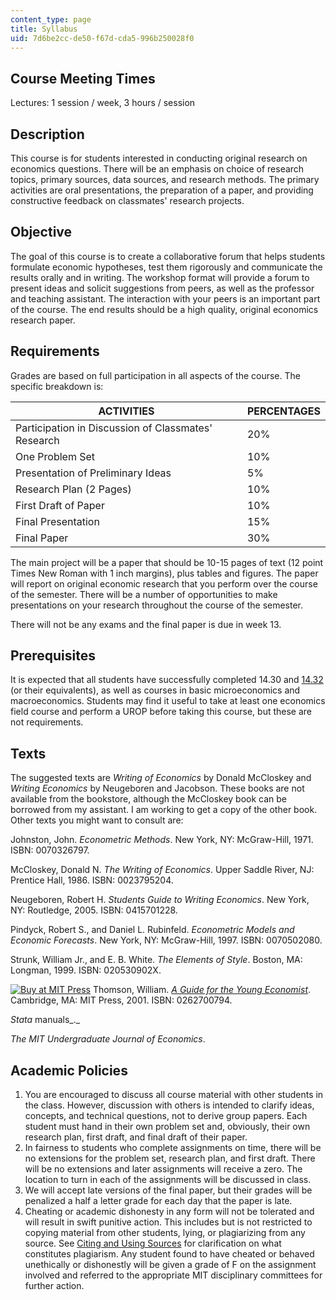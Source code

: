 ```yaml
---
content_type: page
title: Syllabus
uid: 7d6be2cc-de50-f67d-cda5-996b250028f0
---
```


Course Meeting Times
--------------------

Lectures: 1 session / week, 3 hours / session

Description
-----------

This course is for students interested in conducting original research on economics questions. There will be an emphasis on choice of research topics, primary sources, data sources, and research methods. The primary activities are oral presentations, the preparation of a paper, and providing constructive feedback on classmates' research projects.

Objective
---------

The goal of this course is to create a collaborative forum that helps students formulate economic hypotheses, test them rigorously and communicate the results orally and in writing. The workshop format will provide a forum to present ideas and solicit suggestions from peers, as well as the professor and teaching assistant. The interaction with your peers is an important part of the course. The end results should be a high quality, original economics research paper.

Requirements
------------

Grades are based on full participation in all aspects of the course. The specific breakdown is:

| ACTIVITIES | PERCENTAGES |
| --- | --- |
| Participation in Discussion of Classmates' Research | 20% |
| One Problem Set | 10% |
| Presentation of Preliminary Ideas | 5% |
| Research Plan (2 Pages) | 10% |
| First Draft of Paper | 10% |
| Final Presentation | 15% |
| Final Paper | 30% 

  
The main project will be a paper that should be 10-15 pages of text (12 point Times New Roman with 1 inch margins), plus tables and figures. The paper will report on original economic research that you perform over the course of the semester. There will be a number of opportunities to make presentations on your research throughout the course of the semester.

There will not be any exams and the final paper is due in week 13.

Prerequisites
-------------

It is expected that all students have successfully completed 14.30 and [14.32](/courses/14-32-econometrics-spring-2007) (or their equivalents), as well as courses in basic microeconomics and macroeconomics. Students may find it useful to take at least one economics field course and perform a UROP before taking this course, but these are not requirements.

Texts
-----

The suggested texts are _Writing of Economics_ by Donald McCloskey and _Writing Economics_ by Neugeboren and Jacobson. These books are not available from the bookstore, although the McCloskey book can be borrowed from my assistant. I am working to get a copy of the other book. Other texts you might want to consult are:

Johnston, John. _Econometric Methods_. New York, NY: McGraw-Hill, 1971. ISBN: 0070326797.

McCloskey, Donald N. _The Writing of Economics_. Upper Saddle River, NJ: Prentice Hall, 1986. ISBN: 0023795204.

Neugeboren, Robert H. _Students Guide to Writing Economics_. New York, NY: Routledge, 2005. ISBN: 0415701228.

Pindyck, Robert S., and Daniel L. Rubinfeld. _Econometric Models and Economic Forecasts_. New York, NY: McGraw-Hill, 1997. ISBN: 0070502080.

Strunk, William Jr., and E. B. White. _The Elements of Style_. Boston, MA: Longman, 1999. ISBN: 020530902X.

[![Buy at MIT Press](/images/mp_logo.gif)](https://mitpress.mit.edu/books/guide-young-economist) Thomson, William. [_A Guide for the Young Economist_](https://mitpress.mit.edu/books/guide-young-economist). Cambridge, MA: MIT Press, 2001. ISBN: 0262700794.

_Stata_ manuals_._

_The MIT Undergraduate Journal of Economics_.

Academic Policies
-----------------

1.  You are encouraged to discuss all course material with other students in the class. However, discussion with others is intended to clarify ideas, concepts, and technical questions, not to derive group papers. Each student must hand in their own problem set and, obviously, their own research plan, first draft, and final draft of their paper.
2.  In fairness to students who complete assignments on time, there will be no extensions for the problem set, research plan, and first draft. There will be no extensions and later assignments will receive a zero. The location to turn in each of the assignments will be discussed in class.
3.  We will accept late versions of the final paper, but their grades will be penalized a half a letter grade for each day that the paper is late.
4.  Cheating or academic dishonesty in any form will not be tolerated and will result in swift punitive action. This includes but is not restricted to copying material from other students, lying, or plagiarizing from any source. See [Citing and Using Sources](http://cmsw.mit.edu/writing-and-communication-center/avoiding-plagiarism/) for clarification on what constitutes plagiarism. Any student found to have cheated or behaved unethically or dishonestly will be given a grade of F on the assignment involved and referred to the appropriate MIT disciplinary committees for further action.